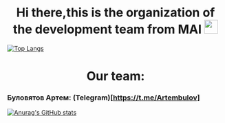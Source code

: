 <h1 align="center">Hi there,this is the organization of the development team from MAI
<img src="https://github.com/blackcater/blackcater/raw/main/images/Hi.gif" height="32"/></h1>

[![Top Langs](https://github-readme-stats.vercel.app/api/top-langs/?username=MAI-Project)](https://github.com/anuraghazra/github-readme-stats)

<h1 align="center" >Our team:</h1>

### Буловятов Артем: (Telegram)[https://t.me/Artembulov]

[![Anurag's GitHub stats](https://github-readme-stats.vercel.app/api?username=bam10112002)](https://github.com/anuraghazra/github-readme-stats)

